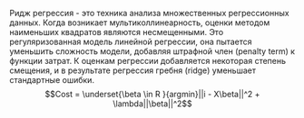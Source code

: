 Ридж регрессия - это техника анализа множественных регрессионных данных. Когда возникает мультиколлинеарность, оценки методом наименьших квадратов являются несмещенными. Это регуляризованная модель линейной регрессии, она пытается уменьшить сложность модели, добавляя штрафной член (penalty term) к функции затрат. К оценкам регрессии добавляется некоторая степень смещения, и в результате регрессия гребня (ridge) уменьшает стандартные ошибки. $$Cost = \underset{\beta \in R }{argmin}||i - X\beta||^2 + \lambda||\beta||^2$$